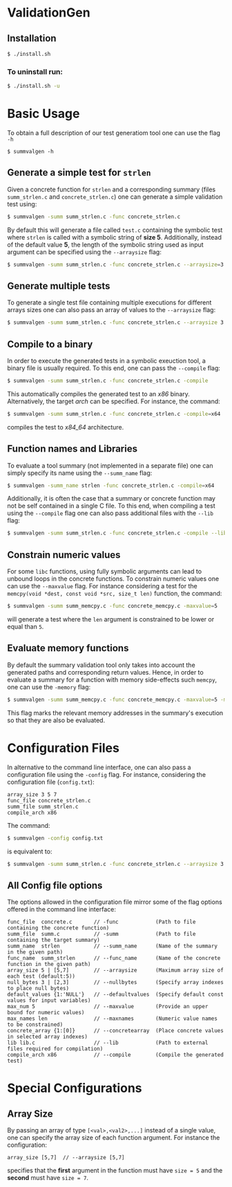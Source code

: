 # ValidationGen

## Installation

```bash
$ ./install.sh
```

### To uninstall run:

```bash
$ ./install.sh -u
```

# Basic Usage
To obtain a full description of our test generatiom tool one can use the flag `-h`
```
$ summvalgen -h
```

## Generate a simple test for ``strlen`` 

Given a concrete function for ``strlen`` and a corresponding summary (files ``summ_strlen.c`` and ``concrete_strlen.c``) one can generate a simple validation test using:

```sh
$ summvalgen -summ summ_strlen.c -func concrete_strlen.c
```

By default this will generate a file called `test.c` containing the symbolic test where `strlen` is called with a symbolic string of **size 5**. Additionally, instead of the default value **5**, the length of the symbolic string used as input argument can be specified using the `--arraysize` flag:

```sh
$ summvalgen -summ summ_strlen.c -func concrete_strlen.c --arraysize=3
```

## Generate multiple tests
To generate a single test file containing multiple executions for  different arrays sizes one can also pass an array of values to the `--arraysize` flag:

```sh
$ summvalgen -summ summ_strlen.c -func concrete_strlen.c --arraysize 3 5 7 -compile
```


## Compile to a binary
In order to execute the generated tests in a symbolic exeuction tool, a binary file is usually required. To this end, one can pass the `--compile` flag:

```sh
$ summvalgen -summ summ_strlen.c -func concrete_strlen.c -compile
```

This automatically compiles the generated test to an *x86* binary. Alternatively, the target *arch* can be specified. For instance, the command:

```sh
$ summvalgen -summ summ_strlen.c -func concrete_strlen.c -compile=x64
```
compiles the test to *x84_64* architecture.

## Function names and Libraries

To evaluate a tool summary (not implemented in a separate file) one can simply specify its name using the ``--summ_name`` flag: 

```sh
$ summvalgen -summ_name strlen -func concrete_strlen.c -compile=x64
```

Additionally, it is often the case that a summary or concrete function may not be self contained in a single C file. To this end, when compiling a test using the `--compile` flag one can also pass additional files with the ``--lib`` flag:

```sh
$ summvalgen -summ summ_strlen.c -func concrete_strlen.c -compile --lib lib1.c lib2.c 
```


## Constrain numeric values

For some ``libc`` functions, using fully symbolic arguments can lead to unbound loops in the concrete functions. To constrain numeric values one can use the ``--maxvalue`` flag. For instance considering a test for the ``memcpy(void *dest, const void *src, size_t len)`` function, the command:

```sh
$ summvalgen -summ summ_memcpy.c -func concrete_memcpy.c -maxvalue=5
```

will generate a test where the ``len`` argument is constrained to be lower or equal than ``5``.

## Evaluate memory functions
By default the summary validation tool only takes into account the generated paths and corresponding return values. Hence, in order to evaluate a summary for a function with memory side-effects such ``memcpy``, one can use the ``-memory`` flag:

```sh
$ summvalgen -summ summ_memcpy.c -func concrete_memcpy.c -maxvalue=5 -memory
```
This flag marks the relevant memory addresses in the summary's execution so that they are also be evaluated.

# Configuration Files

In alternative to the command line interface, one can also pass a configuration file using the ``-config`` flag. For instance, considering the configuration file (``config.txt``): 

```
array_size 3 5 7
func_file concrete_strlen.c
summ_file summ_strlen.c
compile_arch x86
```

The command:
```sh
$ summvalgen -config config.txt
```
is equivalent to:
```sh
$ summvalgen -summ summ_strlen.c -func concrete_strlen.c --arraysize 3 5 7 -compile
```

## All Config file options

The options allowed in the configuration file mirror some of the flag options offered in the command line interface:

```
func_file  concrete.c       // -func            (Path to file containing the concrete function)
summ_file  summ.c           // -summ            (Path to file containing the target summary)
summ_name  strlen           // --summ_name      (Name of the summary in the given path)
func_name  summ_strlen      // --func_name      (Name of the concrete function in the given path)
array_size 5 | [5,7]        // --arraysize      (Maximum array size of each test (default:5))
null_bytes 3 | [2,3]        // --nullbytes      (Specify array indexes to place null bytes)
default_values {1:'NULL'}   // --defaultvalues  (Specify default const values for input variables)
max_num 5                   // --maxvalue       (Provide an upper bound for numeric values)
max_names len               // --maxnames       (Numeric value names to be constrained)
concrete_array {1:[0]}      // --concretearray  (Place concrete values in selected array indexes)
lib lib.c                   // --lib            (Path to external files required for compilation)
compile_arch x86            // --compile        (Compile the generated test)
```

# Special Configurations

## Array Size 

By passing an array of type ``[<val>,<val2>,...]`` instead of a single value, one can specify the array size of each function argument. For instance the configuration:
```
array_size [5,7]  // --arraysize [5,7] 
```
specifies that the **first** argument in the function must have ``size = 5`` and the **second** must have ``size = 7``.
